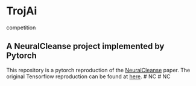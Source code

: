 # TrojAi
competition

## A NeuralCleanse project implemented by Pytorch
This repository is a pytorch reproduction of the [NeuralCleanse](https://people.cs.uchicago.edu/~ravenben/publications/pdf/backdoor-sp19.pdf) paper. The original Tensorflow reproduction can be found at [here](https://github.com/bolunwang/backdoor). 
#   N C  
 #   N C  
 